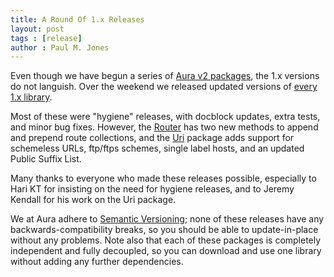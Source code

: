 ```yaml
---
title: A Round Of 1.x Releases
layout: post
tags : [release]
author : Paul M. Jones
---
```


Even though we have begun a series of [Aura v2 packages](http://auraphp.com/packages/v2), the 1.x versions do not languish. Over the weekend we released updated versions of [every 1.x library](http://auraphp.com/packages).

Most of these were "hygiene" releases, with docblock updates, extra tests, and minor bug fixes. However, the [Router](http://auraphp.com/packages/Aura.Router/) has two new methods to append and prepend route collections, and the [Uri](http://auraphp.com/packages/Aura.Uri/) package adds support for schemeless URLs, ftp/ftps schemes, single label hosts, and an updated Public Suffix List.

Many thanks to everyone who made these releases possible, especially to Hari KT for insisting on the need for hygiene releases, and to Jeremy Kendall for his work on the Uri package.

We at Aura adhere to [Semantic Versioning](http://semver.org); none of these releases have any backwards-compatibility breaks, so you should be able to update-in-place without any problems. Note also that each of these packages is completely independent and fully decoupled, so you can download and use one library without adding any further dependencies.
